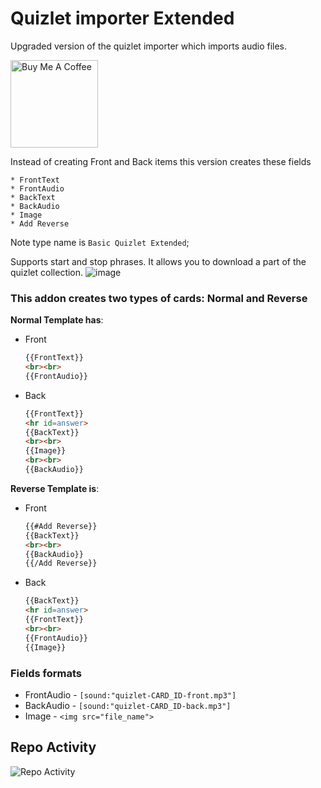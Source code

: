 # Quizlet importer Extended

Upgraded version of the quizlet importer which imports audio files.

<a href="https://www.buymeacoffee.com/moro.programmer" target="_blank"><img src="https://cdn.buymeacoffee.com/buttons/v2/default-yellow.png" alt="Buy Me A Coffee" style="height: auto !important;width: 140px !important;" ></a>

Instead of creating Front and Back items this version creates these fields

    * FrontText
    * FrontAudio
    * BackText
    * BackAudio
    * Image
    * Add Reverse

Note type name is `Basic Quizlet Extended`;

Supports start and stop phrases. It allows you to download a part of the quizlet collection.
![image](https://user-images.githubusercontent.com/19693768/198877987-63beb40b-20dd-4ee1-94fd-c7e7c33e9297.png)

### This addon creates two types of cards: Normal and Reverse

**Normal Template has**:

* Front

    ```html
    {{FrontText}}
    <br><br>
    {{FrontAudio}}
    ```

* Back
    ```html
    {{FrontText}}
    <hr id=answer>
    {{BackText}}
    <br><br>
    {{Image}}
    <br><br>
    {{BackAudio}}
    ```

**Reverse Template is**:

* Front
    ```html
    {{#Add Reverse}}
    {{BackText}}
    <br><br>
    {{BackAudio}}
    {{/Add Reverse}}
    ```

* Back
    ```html
    {{BackText}}
    <hr id=answer>
    {{FrontText}}
    <br><br>
    {{FrontAudio}}
    {{Image}}
    ```

### Fields formats

* FrontAudio - `[sound:"quizlet-CARD_ID-front.mp3"]`
* BackAudio - `[sound:"quizlet-CARD_ID-back.mp3"]`
* Image - `<img src="file_name">`

## Repo Activity

![Repo Activity](https://repobeats.axiom.co/api/embed/94e61d46859061470cdf238cbad04e80bcc57300.svg "Repobeats analytics image")
